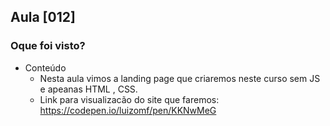 ## Aula [012]

### Oque foi visto?

- Conteúdo
  * Nesta aula vimos a landing page que criaremos neste curso sem JS e apeanas HTML , CSS.
  * Link para visualizacão do site que faremos: https://codepen.io/luizomf/pen/KKNwMeG